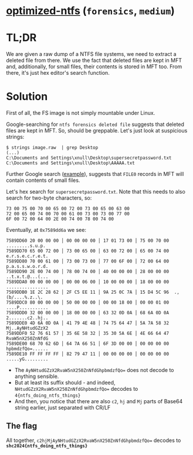 # [optimized-ntfs](http://ctf.m0unt41n.ch/challenges/optimized-ntfs) (`forensics`, `medium`)

# TL;DR

We are given a raw dump of a NTFS file systems, we need to extract a deleted file from there.
We use the fact that deleted files are kept in MFT and, additionally, for small files, their
contents is stored in MFT too. From there, it's just hex editor's search function.

# Solution

First of all, the FS image is not simply mountable under Linux.

Google-searching for `ntfs forensics deleted file` suggests that deleted files are kept in MFT.
So, should be greppable. Let's just look at suspicious strings:

```
$ strings image.raw  | grep Desktop
(...)
C:\Documents and Settings\xnull\Desktop\supersecretpassword.txt
C:\Documents and Settings\xnull\Desktop\AAAAA.txt
```

Further Google search ([example](https://superuser.com/questions/1185461/maximum-size-of-file-that-can-be-stored-entirely-in-ntfs-master-file-table-mft)), suggests that `FILE0` records in MFT will contain contents of small files.

Let's hex search for `supersecretpassword.txt`. Note that this needs to also search for two-byte characters, so:

```
73 00 75 00 70 00 65 00 72 00 73 00 65 00 63 00
72 00 65 00 74 00 70 00 61 00 73 00 73 00 77 00
6F 00 72 00 64 00 2E 00 74 00 78 00 74 00
```

Eventually, at `0x7589dd6a` we see:

```
7589DD60 20 00 00 00 │ 00 00 00 00 │ 17 01 73 00 │ 75 00 70 00   .........s.u.p.
7589DD70 65 00 72 00 │ 73 00 65 00 │ 63 00 72 00 │ 65 00 74 00  e.r.s.e.c.r.e.t.
7589DD80 70 00 61 00 │ 73 00 73 00 │ 77 00 6F 00 │ 72 00 64 00  p.a.s.s.w.o.r.d.
7589DD90 2E 00 74 00 │ 78 00 74 00 │ 40 00 00 00 │ 28 00 00 00  ..t.x.t.@...(...
7589DDA0 00 00 00 00 │ 00 00 06 00 │ 10 00 00 00 │ 18 00 00 00  ................
7589DDB0 1E 2C 28 62 │ 2F C5 EE 11 │ 9A 25 0C 7A │ 15 D4 5C 96  .,(b/....%.z..\.
7589DDC0 80 00 00 00 │ 50 00 00 00 │ 00 00 18 00 │ 00 00 01 00  ....P...........
7589DDD0 32 00 00 00 │ 18 00 00 00 │ 63 32 0D 0A │ 68 6A 0D 0A  2.......c2..hj..
7589DDE0 4D 6A 0D 0A │ 41 79 4E 48 │ 74 75 64 47 │ 5A 7A 58 32  Mj..AyNHtudGZzX2
7589DDF0 52 76 61 57 │ 35 6E 58 32 │ 35 30 5A 6E │ 4E 66 64 47  RvaW5nX250ZnNfdG
7589DE00 68 70 62 6D │ 64 7A 66 51 │ 6F 3D 00 00 │ 00 00 00 00  hpbmdzfQo=......
7589DE10 FF FF FF FF │ 82 79 47 11 │ 00 00 00 00 │ 00 00 00 00  .....yG.........
```

*   The `AyNHtudGZzX2RvaW5nX250ZnNfdGhpbmdzfQo=` does not decode to anything sensible.
*   But at least its suffix should - and indeed, `NHtudGZzX2RvaW5nX250ZnNfdGhpbmdzfQo=` decodes to `4{ntfs_doing_ntfs_things}`
*   And then, you notice that there are also `c2`, `hj` and `Mj` parts of Base64 string earlier, just separated with CR/LF

## The flag

All together, `c2hjMjAyNHtudGZzX2RvaW5nX250ZnNfdGhpbmdzfQo=` decodes to **`shc2024{ntfs_doing_ntfs_things}`**


